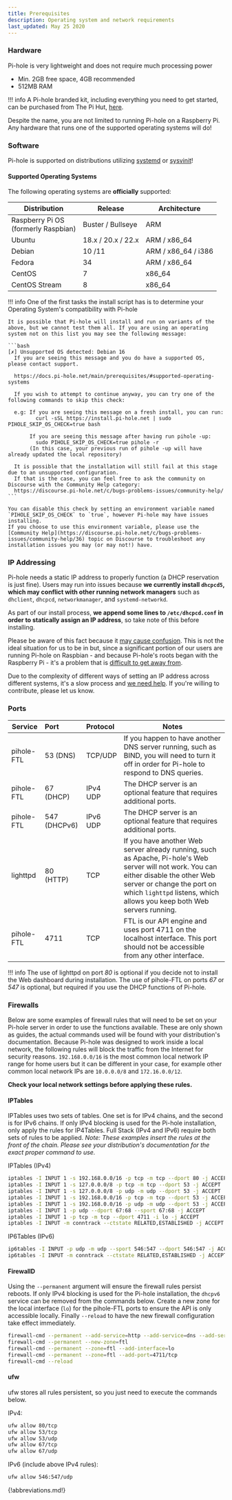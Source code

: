 ```yaml
---
title: Prerequisites
description: Operating system and network requirements
last_updated: May 25 2020
---
```


### Hardware

Pi-hole is very lightweight and does not require much processing power

- Min. 2GB free space, 4GB recommended
- 512MB RAM

!!! info
    A Pi-hole branded kit, including everything you need to get started, can be purchased from The Pi Hut, [here](https://thepihut.com/products/official-pi-hole-raspberry-pi-4-kit).

Despite the name, you are not limited to running Pi-hole on a Raspberry Pi.
Any hardware that runs one of the supported operating systems will do!

### Software

Pi-hole is supported on distributions utilizing [systemd](https://systemd.io/) or [sysvinit](https://www.nongnu.org/sysvinit/)!

#### Supported Operating Systems

The following operating systems are **officially** supported:

| Distribution | Release          | Architecture        |
| ------------ | ---------------- | ------------------- |
| Raspberry Pi OS <br>(formerly Raspbian)     | Buster / Bullseye | ARM                 |
| Ubuntu       | 18.x / 20.x / 22.x     | ARM / x86_64        |
| Debian       | 10 /11          | ARM / x86_64 / i386 |
| Fedora       | 34          | ARM / x86_64        |
| CentOS       | 7                | x86_64              |
| CentOS Stream | 8            | x86_64              |

<!-- markdownlint-disable code-block-style -->
!!! info
    One of the first tasks the install script has is to determine your Operating System's compatibility with Pi-hole

    It is possible that Pi-hole will install and run on variants of the above, but we cannot test them all. If you are using an operating system not on this list you may see the following message:

    ```bash
    [✗] Unsupported OS detected: Debian 16
      If you are seeing this message and you do have a supported OS, please contact support.

      https://docs.pi-hole.net/main/prerequisites/#supported-operating-systems

      If you wish to attempt to continue anyway, you can try one of the following commands to skip this check:

      e.g: If you are seeing this message on a fresh install, you can run:
             curl -sSL https://install.pi-hole.net | sudo PIHOLE_SKIP_OS_CHECK=true bash

           If you are seeing this message after having run pihole -up:
             sudo PIHOLE_SKIP_OS_CHECK=true pihole -r
           (In this case, your previous run of pihole -up will have already updated the local repository)

      It is possible that the installation will still fail at this stage due to an unsupported configuration.
      If that is the case, you can feel free to ask the community on Discourse with the Community Help category:
      https://discourse.pi-hole.net/c/bugs-problems-issues/community-help/
    ```

    You can disable this check by setting an environment variable named `PIHOLE_SKIP_OS_CHECK` to `true`, however Pi-hole may have issues installing.
    If you choose to use this environment variable, please use the [Community Help](https://discourse.pi-hole.net/c/bugs-problems-issues/community-help/36) topic on Discourse to troubleshoot any installation issues you may (or may not!) have.

<!-- markdownlint-enable code-block-style -->

### IP Addressing

Pi-hole needs a static IP address to properly function (a DHCP reservation is just fine). Users may run into issues because **we currently install `dhcpcd5`, which may conflict with other running network managers** such as `dhclient`, `dhcpcd`, `networkmanager`, and `systemd-networkd`.

As part of our install process, **we append some lines to `/etc/dhcpcd.conf` in order to statically assign an IP address**, so take note of this before installing.

Please be aware of this fact because it [may cause confusion](https://github.com/pi-hole/pi-hole/issues/1713#issue-260746084). This is not the ideal situation for us to be in but, since a significant portion of our users are running Pi-hole on Raspbian - and because Pi-hole's roots began with the Raspberry Pi - it's a problem that is [difficult to get away from](https://github.com/pi-hole/pi-hole/issues/1713#issuecomment-332317532).

Due to the complexity of different ways of setting an IP address across different systems, it's a slow process and [we need help](https://github.com/pi-hole/pi-hole/issues/629). If you're willing to contribute, please let us know.

### Ports

| Service             | Port         | Protocol | Notes               |
| --------------------|:-------------|:---------| --------------------|
| pihole-FTL             | 53  (DNS)    | TCP/UDP  | If you happen to have another DNS server running, such as BIND, you will need to turn it off in order for Pi-hole to respond to DNS queries. |
| pihole-FTL              | 67  (DHCP)   | IPv4 UDP | The DHCP server is an optional feature that requires additional ports. |
| pihole-FTL              | 547 (DHCPv6) | IPv6 UDP | The DHCP server is an optional feature that requires additional ports. |
| lighttpd            | 80  (HTTP)   | TCP      | If you have another Web server already running, such as Apache, Pi-hole's Web server will not work. You can either disable the other Web server or change the port on which `lighttpd` listens, which allows you keep both Web servers running. |
| pihole-FTL          | 4711    | TCP      | FTL is our API engine and uses port 4711 on the localhost interface. This port should not be accessible from any other interface.|

!!! info
    The use of lighttpd on port _80_ is optional if you decide not to install the Web dashboard during installation.
    The use of pihole-FTL on ports _67_ or _547_ is optional, but required if you use the DHCP functions of Pi-hole.

### Firewalls

Below are some examples of firewall rules that will need to be set on your Pi-hole server in order to use the functions available. These are only shown as guides, the actual commands used will be found with your distribution's documentation.
Because Pi-hole was designed to work inside a local network, the following rules will block the traffic from the Internet for security reasons. `192.168.0.0/16` is the most common local network IP range for home users but it can be different in your case, for example other common local network IPs are `10.0.0.0/8` and `172.16.0.0/12`.

**Check your local network settings before applying these rules.**

#### IPTables

IPTables uses two sets of tables. One set is for IPv4 chains, and the second is for IPv6 chains. If only IPv4 blocking is used for the Pi-hole installation, only apply the rules for IP4Tables. Full Stack (IPv4 and IPv6) require both sets of rules to be applied. _Note: These examples insert the rules at the front of the chain. Please see your distribution's documentation for the exact proper command to use._

IPTables (IPv4)

```bash
iptables -I INPUT 1 -s 192.168.0.0/16 -p tcp -m tcp --dport 80 -j ACCEPT
iptables -I INPUT 1 -s 127.0.0.0/8 -p tcp -m tcp --dport 53 -j ACCEPT
iptables -I INPUT 1 -s 127.0.0.0/8 -p udp -m udp --dport 53 -j ACCEPT
iptables -I INPUT 1 -s 192.168.0.0/16 -p tcp -m tcp --dport 53 -j ACCEPT
iptables -I INPUT 1 -s 192.168.0.0/16 -p udp -m udp --dport 53 -j ACCEPT
iptables -I INPUT 1 -p udp --dport 67:68 --sport 67:68 -j ACCEPT
iptables -I INPUT 1 -p tcp -m tcp --dport 4711 -i lo -j ACCEPT
iptables -I INPUT -m conntrack --ctstate RELATED,ESTABLISHED -j ACCEPT
```

IP6Tables (IPv6)

```bash
ip6tables -I INPUT -p udp -m udp --sport 546:547 --dport 546:547 -j ACCEPT
ip6tables -I INPUT -m conntrack --ctstate RELATED,ESTABLISHED -j ACCEPT
```

#### FirewallD

Using the `--permanent` argument will ensure the firewall rules persist reboots. If only IPv4 blocking is used for the Pi-hole installation, the `dhcpv6` service can be removed from the commands below. Create a new zone for the local interface (`lo`) for the pihole-FTL ports to ensure the API is only accessible locally. Finally `--reload` to have the new firewall configuration take effect immediately.

```bash
firewall-cmd --permanent --add-service=http --add-service=dns --add-service=dhcp --add-service=dhcpv6
firewall-cmd --permanent --new-zone=ftl
firewall-cmd --permanent --zone=ftl --add-interface=lo
firewall-cmd --permanent --zone=ftl --add-port=4711/tcp
firewall-cmd --reload
```

#### ufw

ufw stores all rules persistent, so you just need to execute the commands below.

IPv4:

```bash
ufw allow 80/tcp
ufw allow 53/tcp
ufw allow 53/udp
ufw allow 67/tcp
ufw allow 67/udp
```

IPv6 (include above IPv4 rules):

```bash
ufw allow 546:547/udp
```

{!abbreviations.md!}
